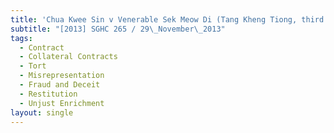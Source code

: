 ```yaml
---
title: 'Chua Kwee Sin v Venerable Sek Meow Di (Tang Kheng Tiong, third party)'
subtitle: "[2013] SGHC 265 / 29\_November\_2013"
tags:
  - Contract
  - Collateral Contracts
  - Tort
  - Misrepresentation
  - Fraud and Deceit
  - Restitution
  - Unjust Enrichment
layout: single
---
```


